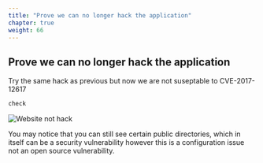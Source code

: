 ```yaml
---
title: "Prove we can no longer hack the application"
chapter: true
weight: 66
---
```


## Prove we can no longer hack the application

Try the same hack as previous but now we are not suseptable to CVE-2017-12617

```bash
check
```

![Website not hack](/images/nothack2.jpg)


You may notice that you can still see certain public directories, which in itself can be a security vulnerability however this is a configuration issue not an open source vulnerability.